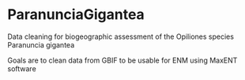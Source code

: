 # ParanunciaGigantea
Data cleaning for biogeographic assessment of the Opiliones species Paranuncia gigantea

Goals are to clean data from GBIF to be usable for ENM using MaxENT software
